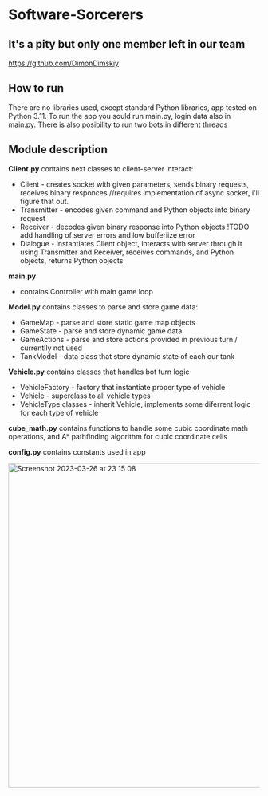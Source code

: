 # Software-Sorcerers
## It's a pity but only one member left in our team
https://github.com/DimonDimskiy
## How to run
There are no libraries used, except standard Python libraries, app tested on Python 3.11.
To run the app you sould run main.py, login data also in main.py. There is also posibility to run two bots in different threads
## Module description
**Client.py** contains next classes to client-server interact:
- Client - creates socket with given parameters, sends binary requests, receives binary responces //requires implementation of async socket, i'll figure that out.
- Transmitter - encodes given command and Python objects into binary request
- Receiver - decodes given binary response into Python objects !TODO add handling of server errors and low bufferiize error
- Dialogue - instantiates Client object, interacts with server through it using Transmitter and Receiver, receives commands, and Python objects, returns Python objects

**main.py** 
- contains Controller with main game loop

**Model.py** contains classes to parse and store game data:
- GameMap - parse and store static game map objects
- GameState - parse and store dynamic game data
- GameActions - parse and store actions provided in previous turn / currentlly not used
- TankModel - data class that store dynamic state of each our tank

**Vehicle.py** contains classes that handles bot turn logic
- VehicleFactory - factory that instantiate proper type of vehicle
- Vehicle  - superclass to all vehicle types
- VehicleType classes - inherit Vehicle, implements some diferrent logic for each type of vehicle

**cube_math.py** contains functions to handle some cubic coordinate math operations, and A* pathfinding algorithm for cubic coordinate cells

**config.py** contains constants used in app


<img width="651" alt="Screenshot 2023-03-26 at 23 15 08" src="https://user-images.githubusercontent.com/99563071/227805024-7e97d813-d841-4a15-a668-1431fb8b9cb8.png">

